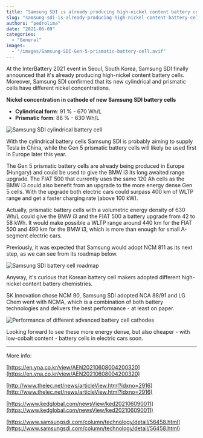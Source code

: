 ```yaml
---
title: "Samsung SDI is already producing high-nickel content battery cells"
slug: "samsung-sdi-is-already-producing-high-nickel-content-battery-cells"
authors: "pedrolima"
date: "2021-06-09"
categories:
  - "General"
images:
  - "/images/Samsung-SDI-Gen-5-prismatic-battery-cell.avif"
---
```


At the InterBattery 2021 event in Seoul, South Korea, Samsung SDI finally announced that it's already producing high-nickel content battery cells. Moreover, Samsung SDI confirmed that its new cylindrical and prismatic cells have different nickel concentrations.

**Nickel concentration in cathode of new Samsung SDI battery cells**

- **Cylindrical form**: 91 % - 670 Wh/L
- **Prismatic form**: 88 % - 630 Wh/L

![Samsung SDI cylindrical battery cell](images/Samsung-SDI-cylindrical-battery-cell.avif)

With the cylindrical battery cells Samsung SDI is probably aiming to supply Tesla in China, while the Gen 5 prismatic battery cells will likely be used first in Europe later this year.

The Gen 5 prismatic battery cells are already being produced in Europe (Hungary) and could be used to give the BMW i3 its long awaited range upgrade. The FIAT 500 that currently uses the same 120 Ah cells as the BMW i3 could also benefit from an upgrade to the more energy dense Gen 5 cells. With the upgrade both electric cars could surpass 400 km of WLTP range and get a faster charging rate (above 100 kW).

Actually, prismatic battery cells with a volumetric energy density of 630 Wh/L could give the BMW i3 and the FIAT 500 a battery upgrade from 42 to 58 kWh. It would make possible a WLTP range around 440 km for the FIAT 500 and 490 km for the BMW i3, which is more than enough for small A-segment electric cars.

Previously, it was expected that Samsung would adopt NCM 811 as its next step, as we can see from its roadmap below.

![Samsung SDI battery cell roadmap](images/Samsung-SDI-battery-cell-roadmap.avif)

Anyway, it's curious that Korean battery cell makers adopted different high-nickel content battery chemistries.

SK Innovation chose NCM 90, Samsung SDI adopted NCA 88/91 and LG Chem went with NCMA, which is a combination of both battery technologies and delivers the best performance - at least on paper.

![Performance of different advanced battery cell cathodes](images/Performance-of-different-advanced-battery-cell-cathodes.avif)

Looking forward to see these more energy dense, but also cheaper - with low-cobalt content - battery cells in electric cars soon.

---

More info:

[https://en.yna.co.kr/view/AEN20210608004200320](https://en.yna.co.kr/view/AEN20210608004200320)

[http://www.thelec.net/news/articleView.html?idxno=2916](http://www.thelec.net/news/articleView.html?idxno=2916)

[https://www.kedglobal.com/newsView/ked202106090011](https://www.kedglobal.com/newsView/ked202106090011)

[https://www.samsungsdi.com/column/technology/detail/56458.html](https://www.samsungsdi.com/column/technology/detail/56458.html)
